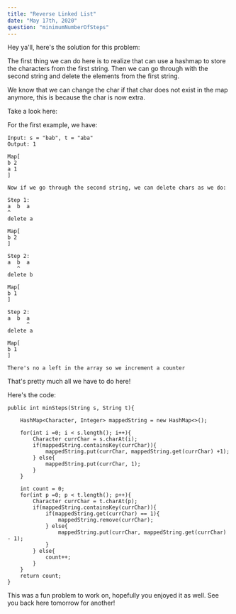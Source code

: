 ```yaml
---
title: "Reverse Linked List"
date: "May 17th, 2020"
question: "minimumNumberOfSteps"
---
```


Hey ya'll, here's the solution for this problem:

The first thing we can do here is to realize that can use a hashmap to store the characters from the first string. Then we can go through with the second string and delete the elements from the first string.

We know that we can change the char if that char does not exist in the map anymore, this is because the char is now extra.

Take a look here:

For the first example, we have:

    Input: s = "bab", t = "aba"
    Output: 1

    Map[
    b 2
    a 1
    ]

    Now if we go through the second string, we can delete chars as we do:

    Step 1:
    a  b  a
    ^
    delete a

    Map[
    b 2
    ]

    Step 2:
    a  b  a
       ^
    delete b

    Map[
    b 1
    ]

    Step 2:
    a  b  a
          ^
    delete a

    Map[
    b 1
    ]

    There's no a left in the array so we increment a counter


That's pretty much all we have to do here!

Here's the code:

<div align="left">

    public int minSteps(String s, String t){

        HashMap<Character, Integer> mappedString = new HashMap<>();

        for(int i =0; i < s.length(); i++){
            Character currChar = s.charAt(i);
            if(mappedString.containsKey(currChar)){
                mappedString.put(currChar, mappedString.get(currChar) +1);
            } else{
                mappedString.put(currChar, 1);
            }
        }

        int count = 0;
        for(int p =0; p < t.length(); p++){
            Character currChar = t.charAt(p);
            if(mappedString.containsKey(currChar)){
                if(mappedString.get(currChar) == 1){
                    mappedString.remove(currChar);
                } else{
                    mappedString.put(currChar, mappedString.get(currChar) - 1);
                }
            } else{
                count++;
            }
        }
        return count;
    }

</div>

This was a fun problem to work on, hopefully you enjoyed it as well. See you back here tomorrow for another!

